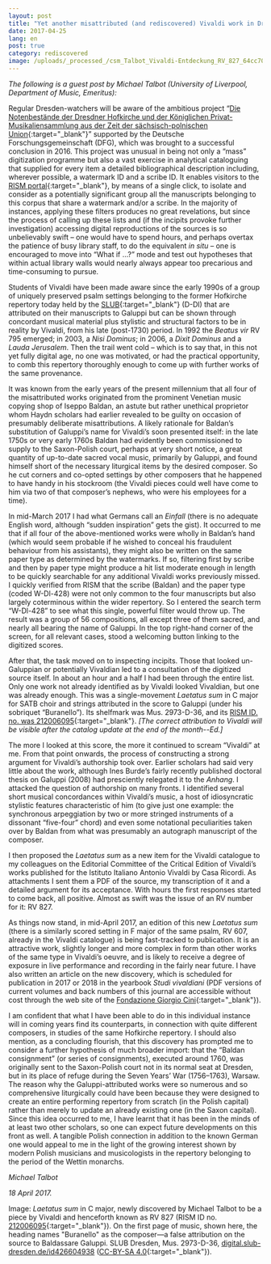```yaml
---
layout: post
title: "Yet another misattributed (and rediscovered) Vivaldi work in Dresden"
date: 2017-04-25
lang: en
post: true
category: rediscovered
image: /uploads/_processed_/csm_Talbot_Vivaldi-Entdeckung_RV_827_64cc70cc09.jpg
---
```



_The following is a guest post by Michael Talbot (University of Liverpool, Department of Music, Emeritus):_

Regular Dresden-watchers will be aware of the ambitious project “[Die Notenbestände der Dresdner Hofkirche und der Königlichen Privat-Musikaliensammlung aus der Zeit der sächsisch-polnischen Union](http://hofmusik.slub-dresden.de/en/themes/court-church-and-royal-private-music-collection/){:target="_blank"}” supported by the Deutsche Forschungsgemeinschaft (DFG), which was brought to a successful conclusion in 2016. This project was unusual in being not only a “mass” digitization programme but also a vast exercise in analytical cataloguing that supplied for every item a detailed bibliographical description including, wherever possible, a watermark ID and a scribe ID. It enables visitors to the [RISM portal](https://opac.rism.info/){:target="_blank"}, by means of a single click, to isolate and consider as a potentially significant group all the manuscripts belonging to this corpus that share a watermark and/or a scribe. In the majority of instances, applying these filters produces no great revelations, but since the process of calling up these lists and (if the incipits provoke further investigation) accessing digital reproductions of the sources is so unbelievably swift – one would have to spend hours, and perhaps overtax the patience of busy library staff, to do the equivalent _in situ_ – one is encouraged to move into “What if ...?” mode and test out hypotheses that within actual library walls would nearly always appear too precarious and time-consuming to pursue.

Students of Vivaldi have been made aware since the early 1990s of a group of uniquely preserved psalm settings belonging to the former Hofkirche repertory today held by the [SLUB](https://www.slub-dresden.de/startseite/){:target="_blank"} (D-Dl) that are attributed on their manuscripts to Galuppi but can be shown through concordant musical material plus stylistic and structural factors to be in reality by Vivaldi, from his late (post-1730) period. In 1992 the _Beatus vir_ RV 795 emerged; in 2003, a _Nisi Dominus_; in 2006, a _Dixit Dominus_ and a _Lauda Jerusalem_. Then the trail went cold – which is to say that, in this not yet fully digital age, no one was motivated, or had the practical opportunity, to comb this repertory thoroughly enough to come up with further works of the same provenance.

It was known from the early years of the present millennium that all four of the misattributed works originated from the prominent Venetian music copying shop of Iseppo Baldan, an astute but rather unethical proprietor whom Haydn scholars had earlier revealed to be guilty on occasion of presumably deliberate misattributions. A likely rationale for Baldan’s substitution of Galuppi’s name for Vivaldi’s soon presented itself: in the late 1750s or very early 1760s Baldan had evidently been commissioned to supply to the Saxon-Polish court, perhaps at very short notice, a great quantity of up-to-date sacred vocal music, primarily by Galuppi, and found himself short of the necessary liturgical items by the desired composer. So he cut corners and co-opted settings by other composers that he happened to have handy in his stockroom (the Vivaldi pieces could well have come to him via two of that composer’s nephews, who were his employees for a time).

In mid-March 2017 I had what Germans call an _Einfall_ (there is no adequate English word, although “sudden inspiration” gets the gist). It occurred to me that if all four of the above-mentioned works were wholly in Baldan’s hand (which would seem probable if he wished to conceal his fraudulent behaviour from his assistants), they might also be written on the same paper type as determined by the watermarks. If so, filtering first by scribe and then by paper type might produce a hit list moderate enough in length to be quickly searchable for any additional Vivaldi works previously missed. I quickly verified from RISM that the scribe (Baldan) and the paper type (coded W-Dl-428) were not only common to the four manuscripts but also largely coterminous within the wider repertory. So I entered the search term “W-Dl-428” to see what this single, powerful filter would throw up. The result was a group of 56 compositions, all except three of them sacred, and nearly all bearing the name of Galuppi. In the top right-hand corner of the screen, for all relevant cases, stood a welcoming button linking to the digitized scores.

After that, the task moved on to inspecting incipits. Those that looked un-Galuppian or potentially Vivaldian led to a consultation of the digitized source itself. In about an hour and a half I had been through the entire list. Only one work not already identified as by Vivaldi looked Vivaldian, but one was already enough. This was a single-movement _Laetatus sum_ in C major for SATB choir and strings attributed in the score to Galuppi (under his sobriquet “Buranello”). Its shelfmark was Mus. 2973-D-36, and its [RISM ID. no. was 212006095](https://opac.rism.info/search?id=212006095&Language=en){:target="_blank"}. _[The correct attribution to Vivaldi will be visible after the catalog update at the end of the month--Ed.]_

The more I looked at this score, the more it continued to scream “Vivaldi” at me. From that point onwards, the process of constructing a strong argument for Vivaldi’s authorship took over. Earlier scholars had said very little about the work, although Ines Burde’s fairly recently published doctoral thesis on Galuppi (2008) had presciently relegated it to the _Anhang_. I attacked the question of authorship on many fronts. I identified several short musical concordances within Vivaldi’s music, a host of idiosyncratic stylistic features characteristic of him (to give just one example: the synchronous arpeggiation by two or more stringed instruments of a dissonant “five-four” chord) and even some notational peculiarities taken over by Baldan from what was presumably an autograph manuscript of the composer.

I then proposed the _Laetatus sum_ as a new item for the Vivaldi catalogue to my colleagues on the Editorial Committee of the Critical Edition of Vivaldi’s works published for the Istituto Italiano Antonio Vivaldi by Casa Ricordi. As attachments I sent them a PDF of the source, my transcription of it and a detailed argument for its acceptance. With hours the first responses started to come back, all positive. Almost as swift was the issue of an RV number for it: RV 827.

As things now stand, in mid-April 2017, an edition of this new _Laetatus sum_ (there is a similarly scored setting in F major of the same psalm, RV 607, already in the Vivaldi catalogue) is being fast-tracked to publication. It is an attractive work, slightly longer and more complex in form than other works of the same type in Vivaldi’s oeuvre, and is likely to receive a degree of exposure in live performance and recording in the fairly near future. I have also written an article on the new discovery, which is scheduled for publication in 2017 or 2018 in the yearbook _Studi vivaldiani_ (PDF versions of current volumes and back numbers of this journal are accessible without cost through the web site of the [Fondazione Giorgio Cini](http://www.cini.it/publications/studi-vivaldiani-16){:target="_blank"}).

I am confident that what I have been able to do in this individual instance will in coming years find its counterparts, in connection with quite different composers, in studies of the same Hofkirche repertory. I should also mention, as a concluding flourish, that this discovery has prompted me to consider a further hypothesis of much broader import: that the “Baldan consignment” (or series of consignments), executed around 1760, was originally sent to the Saxon-Polish court not in its normal seat at Dresden, but in its place of refuge during the Seven Years’ War (1756–1763), Warsaw. The reason why the Galuppi-attributed works were so numerous and so comprehensive liturgically could have been because they were designed to create an entire performing repertory from scratch (in the Polish capital) rather than merely to update an already existing one (in the Saxon capital). Since this idea occurred to me, I have learnt that it has been in the minds of at least two other scholars, so one can expect future developments on this front as well. A tangible Polish connection in addition to the known German one would appeal to me in the light of the growing interest shown by modern Polish musicians and musicologists in the repertory belonging to the period of the Wettin monarchs.



_Michael Talbot_

_18 April 2017._

Image: _Laetatus sum_ in C major, newly discovered by Michael Talbot to be a piece by Vivaldi and henceforth known as RV 827 (RISM ID no. [212006095](https://opac.rism.info/search?id=212006095&Language=en){:target="_blank"}). On the first page of music, shown here, the heading names "Buranello" as the composer—a false attribution on the source to Baldassare Galuppi.
SLUB Dresden, Mus. 2973-D-36, [digital.slub-dresden.de/id426604938](http://digital.slub-dresden.de/id426604938) ([CC-BY-SA 4.0](http://creativecommons.org/licenses/by-sa/4.0/deed.de){:target="_blank"}).



<script type="text/javascript">var switchTo5x=true;</script><script type="text/javascript" src="http://w.sharethis.com/button/buttons.js"></script><script type="text/javascript">stLight.options({publisher: "9b601438-1ce1-49d8-bfd7-9cff5df54c17", doNotHash: false, doNotCopy: false, hashAddressBar: false});</script>




